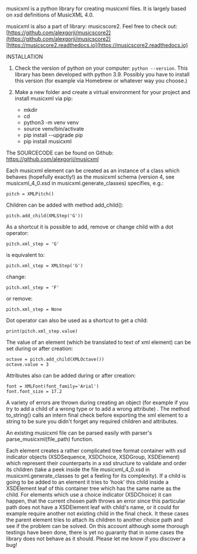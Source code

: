 musicxml is a python library for creating musicxml files. It is largely based on xsd definitions of MusicXML 4.0.

musicxml is also a part of library: musicscore2. Feel free to check out:
[https://github.com/alexgorji/musicscore2](https://github.com/alexgorji/musicscore2)
[https://musicscore2.readthedocs.io](https://musicscore2.readthedocs.io)

INSTALLATION

1. Check the version of python on your computer: `python --version`. This library has been developed with python 3.9. Possibly you have to
   install this version (for example via Homebrew or whatever way you choose.)

2. Make a new folder and create a virtual environment for your project and install musicxml via pip:
    * mkdir <project>
    * cd <project>
    * python3 -m venv venv
    * source venv/bin/activate
    * pip install --upgrade pip
    * pip install musicxml

The SOURCECODE can be found on Github: https://github.com/alexgorji/musicxml

Each musicxml element can be created as an instance of a class which behaves (hopefully exactly!) as the musicxml schema
(version 4, see musicxml_4_0.xsd in musicxml.generate_classes) specifies, e.g.:

```
pitch = XMLPitch()
```

Children can be added with method add_child(<xmlelement>):

```
pitch.add_child(XMLStep('G'))
```

As a shortcut it is possible to add, remove or change child with a dot operator:

```
pitch.xml_step = 'G'
```

is equivalent to:

```
pitch.xml_step = XMLStep('G')
```

change:

```
pitch.xml_step = 'F'
```

or remove:

```
pitch.xml_step = None
```

Dot operator can also be used as a shortcut to get a child:

```
print(pitch.xml_step.value)
```

The value of an element (which be translated to text of xml element) can be set during or after creation:

```
octave = pitch.add_child(XMLOctave())
octave.value = 3
```

Attributes also can be added during or after creation:

```
font = XMLFont(font_family='Arial')
font.font_size = 17.2
```

A variety of errors are thrown during creating an object (for example if you try to add a child of a wrong type or to add a wrong attribute)
. The method to_string() calls an intern final check before exporting the xml element to a string to be sure you didn't forget any required
children and attributes.

An existing musicxml file can be parsed easily with parser's parse_musicxml(file_path) function.

Each element creates a rather complicated tree format container with xsd indicator objects (XSDSequence, XSDChoice, XSDGroup, XSDElement)
which represent their counterparts in a xsd structure to validate and order its children (take a peek inside the file musicxml_4_0.xsd in
musicxml.generate_classes to get a feeling for its complexity). If a child is going to be added to an element it tries to 'hook' this child
inside a XSDElement leaf of this container tree which has the same name as the child. For elements which use a choice indicator (XSDChoice)
it can happen, that the current chosen path throws an error since this particular path does not have a XSDElement leaf with child's name, or
it could for example require another not existing child in the final check. It these cases the parent element tries to attach its children
to another choice path and see if the problem can be solved. On this account although some thorough testings have been done, there is yet no
guaranty that in some cases the library does not behave as it should. Please let me know if you discover a bug!
